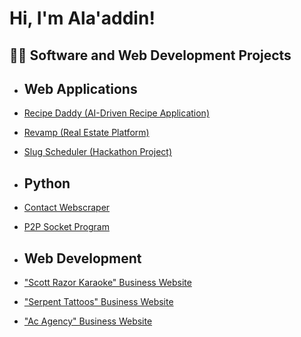 <h1>Hi, I'm Ala'addin! <br/>
<h2>👨‍💻 Software and Web Development Projects</h2>

- <h2>Web Applications</h2>
- [Recipe Daddy (AI-Driven Recipe Application)](https://github.com/alaaddingh/recipe-daddy)
- [Revamp (Real Estate Platform)](https://revamp-sv.vercel.app/)
 - [Slug Scheduler (Hackathon Project)](https://github.com/charlesphu/slugscheduler)
- <h2>Python</h2>
 - [Contact Webscraper](https://github.com/alaaddingh/Contact-Webscraper)
 - [P2P Socket Program](https://github.com/alaaddingh/p2p_chat)
 
- <h2>Web Development</h2>
 - ["Scott Razor Karaoke" Business Website](https://scottrazorkaraoke.com/)
 - ["Serpent Tattoos" Business Website](https://www.serpenttattoos.com/)
 - ["Ac Agency" Business Website](https://www.acagencydesign.com/)


